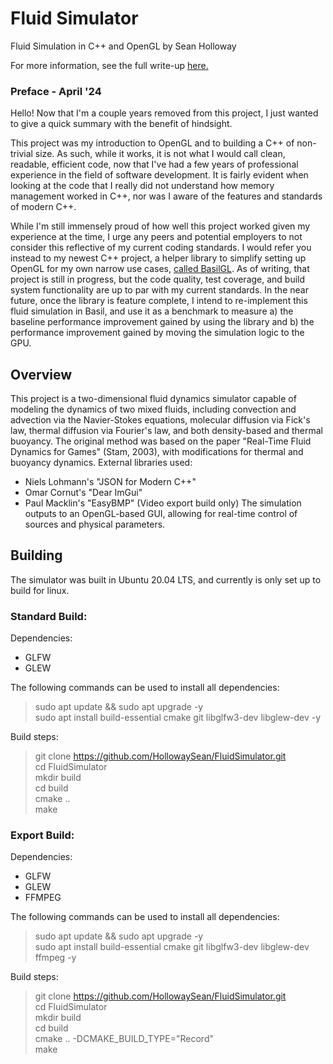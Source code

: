 # Fluid Simulator
Fluid Simulation in C++ and OpenGL by Sean Holloway

For more information, see the full write-up [here.](https://blog.seanholloway.com/2021/06/03/fluid-dynamics-simulation-in-c-with-opengl/)

### Preface - April '24

Hello! Now that I'm a couple years removed from this project, I just wanted to give a quick summary with the benefit of hindsight.

This project was my introduction to OpenGL and to building a C++ of non-trivial size. As such, while it works, it is not what I would call clean, readable, efficient code, now that I've had a few years of professional experience in the field of software development. It is fairly evident when looking at the code that I really did not understand how memory management worked in C++, nor was I aware of the features and standards of modern C++. 

While I'm still immensely proud of how well this project worked given my experience at the time, I urge any peers and potential employers to not consider this reflective of my current coding standards. I would refer you instead to my newest C++ project, a helper library to simplify setting up OpenGL for my own narrow use cases, [called BasilGL](https://github.com/HollowaySean/BasilGL). As of writing, that project is still in progress, but the code quality, test coverage, and build system functionality are up to par with my current standards. In the near future, once the library is feature complete, I intend to re-implement this fluid simulation in Basil, and use it as a benchmark to measure a) the baseline performance improvement gained by using the library and b) the performance improvement gained by moving the simulation logic to the GPU.

## Overview
This project is a two-dimensional fluid dynamics simulator capable of modeling the dynamics of two mixed fluids, including convection and advection via the Navier-Stokes equations, molecular diffusion via Fick's law, thermal diffusion via Fourier's law, and both density-based and thermal buoyancy. 
The original method was based on the paper "Real-Time Fluid Dynamics for Games" (Stam, 2003), with modifications for thermal and buoyancy dynamics.
External libraries used:
- Niels Lohmann's "JSON for Modern C++"
- Omar Cornut's "Dear ImGui"
- Paul Macklin's "EasyBMP" (Video export build only)
The simulation outputs to an OpenGL-based GUI, allowing for real-time control of sources and physical parameters.

## Building
The simulator was built in Ubuntu 20.04 LTS, and currently is only set up to build for linux.

### Standard Build:

Dependencies:
- GLFW
- GLEW

The following commands can be used to install all dependencies:
> sudo apt update && sudo apt upgrade -y <br>
> sudo apt install build-essential cmake git libglfw3-dev libglew-dev -y

Build steps:
> git clone https://github.com/HollowaySean/FluidSimulator.git<br>
> cd FluidSimulator<br>
> mkdir build<br>
> cd build<br>
> cmake ..<br>
> make

### Export Build:

Dependencies:
- GLFW
- GLEW
- FFMPEG

The following commands can be used to install all dependencies:
> sudo apt update && sudo apt upgrade -y <br>
> sudo apt install build-essential cmake git libglfw3-dev libglew-dev ffmpeg -y

Build steps:
> git clone https://github.com/HollowaySean/FluidSimulator.git<br>
> cd FluidSimulator<br>
> mkdir build<br>
> cd build<br>
> cmake .. -DCMAKE_BUILD_TYPE="Record"<br>
> make
